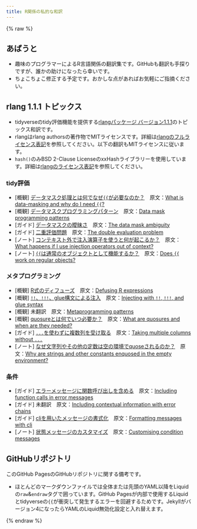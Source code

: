 ```yaml
---
title: R関係の私的な和訳
---
```

{% raw %}
## あばうと

- 趣味のプログラマーによるR言語関係の翻訳集です。GitHubも翻訳も手探りですが、誰かの助けになったら幸いです。
- ちょこちょこ修正する予定です。おかしな点があればお気軽にご指摘ください。

## rlang 1.1.1 トピックス

- tidyverseのtidy評価機能を提供する[rlangパッケージ バージョン1.1.1](https://rlang.r-lib.org/index.html)のトピックス和訳です。
- rlangはrlang authorsの著作物でMITライセンスです。詳細は[rlangのフルライセンス表記](https://rlang.r-lib.org/LICENSE.html)を参照してください。以下の翻訳もMITライセンスに従います。
- `hash()`のみBSD 2-Clause LicenseのxxHashライブラリーを使用しています。詳細は[rlangのライセンス表記](https://github.com/r-lib/rlang/blob/main/LICENSE.note)を参照してください。

### tidy評価
- [概観] [データマスク処理とは何でなぜ`{{`が必要なのか？](rlang1.1.1-topics/topic-data-mask.md)　原文：[What is data-masking and why do I need `{{`?](https://rlang.r-lib.org/reference/topic-data-mask.html)
- [概観] [データマスクプログラミングパターン](rlang1.1.1-topics/topic-data-mask-programming.md)　原文：[Data mask programming patterns](https://rlang.r-lib.org/reference/topic-data-mask-programming.html)
- [ガイド] [データマスクの曖昧さ](rlang1.1.1-topics/topic-data-mask-ambiguity.md)　原文：[The data mask ambiguity](https://rlang.r-lib.org/reference/topic-data-mask-ambiguity.html)
- [ガイド] [二重評価問題](rlang1.1.1-topics/topic-double-evaluation.md)　原文：[The double evaluation problem](https://rlang.r-lib.org/reference/topic-double-evaluation.html)
- [ノート] [コンテキスト外で注入演算子を使うと何が起こるか？](rlang1.1.1-topics/topic-inject-out-of-context.md)　原文：[What happens if I use injection operators out of context?](https://rlang.r-lib.org/reference/topic-inject-out-of-context.html)
- [ノート] [`{{`は通常のオブジェクトとして機能するか？](rlang1.1.1-topics/topic-embrace-non-args.md)　原文：[Does `{{` work on regular objects?](https://rlang.r-lib.org/reference/topic-embrace-non-args.html)
### メタプログラミング
- [概観] [R式のディフューズ](rlang1.1.1-topics/topic-defuse.md)　原文：[Defusing R expressions](https://rlang.r-lib.org/reference/topic-defuse.html)
- [概観] [`!!`、`!!!`、glue構文による注入](rlang1.1.1-topics/topic-inject.md)　原文：[Injecting with `!!`, `!!!`, and glue syntax](https://rlang.r-lib.org/reference/topic-inject.html)
- [概観] 未翻訳　原文：[Metaprogramming patterns](https://rlang.r-lib.org/reference/topic-metaprogramming.html)
- [概観] [quosureとは何でいつ必要か？](rlang1.1.1-topics/topic-quosure.md)　原文：[What are quosures and when are they needed?](https://rlang.r-lib.org/reference/topic-quosure.html)
- [ガイド] [`...`を使わずに複数列を受け取る](rlang1.1.1-topics/topic-multiple-columns.md)　原文：[Taking multiple columns without `...`](https://rlang.r-lib.org/reference/topic-multiple-columns.html)
- [ノート] [なぜ文字列やその他の定数は空の環境でquoseされるのか？](rlang1.1.1-topics/topic-embrace-constants.md)　原文：[Why are strings and other constants enquosed in the empty environment?](https://rlang.r-lib.org/reference/topic-embrace-constants.html)
### 条件
- [ガイド] [エラーメッセージに関数呼び出しを含める](rlang1.1.1-topics/topic-error-call.md)　原文：[Including function calls in error messages](https://rlang.r-lib.org/reference/topic-error-call.html)
- [ガイド] 未翻訳　原文：[Including contextual information with error chains](https://rlang.r-lib.org/reference/topic-error-chaining.html)
- [ガイド] [cliを用いたメッセージの書式化](rlang1.1.1-topics/topic-condition-formatting.md)　原文：[Formatting messages with cli](https://rlang.r-lib.org/reference/topic-condition-formatting.html)
- [ノート] [状態メッセージのカスタマイズ](rlang1.1.1-topics/topic-condition-customisation.md)　原文：[Customising condition messages](https://rlang.r-lib.org/reference/topic-condition-customisation.html)

## GitHubリポジトリ

このGitHub PagesのGitHubリポジトリに関する備考です。

- ほとんどのマークダウンファイルでは全体または先頭のYAML以降をLiquidの`raw`&`endraw`タグで囲っています。GitHub Pagesが内部で使用するLiquidとtidyverseの`{{`が衝突して発生するエラーを回避するためです。Jekyllがバージョン4になったらYAMLのLiquid無効化設定と入れ替えます。

{% endraw %}
